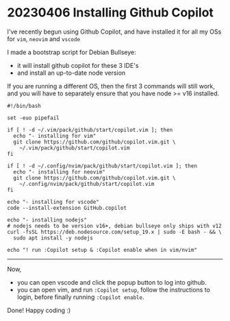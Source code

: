 # 20230406 Installing Github Copilot

I've recently begun using Github Copilot, and have installed it for all my OSs for `vim`, `neovim` and `vscode`

I made a bootstrap script for Debian Bullseye:
- it will install github copilot for these 3 IDE's
- and install an up-to-date node version

If you are running a different OS, then the first 3 commands will still work, and you will have to separately ensure that you have node >= v16 installed.

```shell
#!/bin/bash

set -euo pipefail

if [ ! -d ~/.vim/pack/github/start/copilot.vim ]; then
  echo "- installing for vim"
  git clone https://github.com/github/copilot.vim.git \
    ~/.vim/pack/github/start/copilot.vim
fi

if [ ! -d ~/.config/nvim/pack/github/start/copilot.vim ]; then
  echo "- installing for neovim"
  git clone https://github.com/github/copilot.vim.git \
    ~/.config/nvim/pack/github/start/copilot.vim
fi

echo "- installing for vscode"
code --install-extension GitHub.copilot

echo "- installing nodejs"
# nodejs needs to be version v16+, debian bullseye only ships with v12
curl -fsSL https://deb.nodesource.com/setup_19.x | sudo -E bash - && \
  sudo apt install -y nodejs

echo "! run :Copilot setup & :Copilot enable when in vim/nvim"
```

---

Now, 
- you can open vscode and click the popup button to log into github.
- you can open vim, and run `:Copilot setup`, follow the instructions to login, before finally running `:Copilot enable`.

Done! Happy coding :)